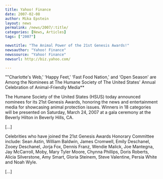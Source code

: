 ```yaml
---
title: Yahoo! Finance 
date: 2007-02-08
author: Mika Epstein
layout: news
permalink: /news/2007/:title/
categories: [News, Articles]
tags: ["2007"]

newstitle: "The Animal Power of the 21st Genesis Awards!"
newsauthor: "Yahoo! Finance"
newssource: "Yahoo! Finance"
newsurl: http://biz.yahoo.com/

---
```


""Charlotte's Web,' &#8216;Happy Feet,' &#8216;Fast Food Nation,' and &#8216;Open Season' are Among the Nominees at The Humane Society of The United States' Annual Celebration of Animal-Friendly Media**

The Humane Society of the United States (HSUS) today announced nominees for its 21st Genesis Awards, honoring the news and entertainment media for showcasing animal protection issues. Winners in 18 categories will be presented on Saturday, March 24, 2007 at a gala ceremony at the Beverly Hilton in Beverly Hills, CA.

[...]

Celebrities who have joined the 21st Genesis Awards Honorary Committee include: Sean Astin, William Baldwin, James Cromwell, Emily Deschanel, Zooey Deschanel, Jorja Fox, Dennis Franz, Wendie Malick, Joe Mantegna, Jay McCarroll, Moby, Mary Tyler Moore, Chynna Phillips, Doris Roberts, Alicia Silverstone, Amy Smart, Gloria Steinem, Steve Valentine, Persia White and Noah Wyle.

[...]